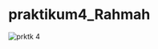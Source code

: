 # praktikum4_Rahmah
![prktk 4](https://user-images.githubusercontent.com/116366904/210822509-b5ef9574-6890-4a19-a46e-0fd6f0d059d3.jpg)
